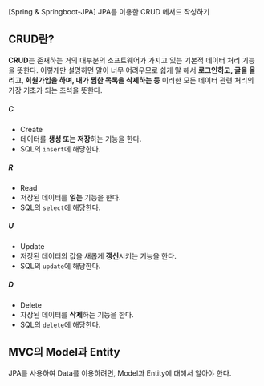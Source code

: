 [Spring & Springboot-JPA] JPA를 이용한 CRUD 메서드 작성하기

## CRUD란?

**CRUD**는 존재하는 거의 대부분의 소프트웨어가 가지고 있는 기본적 데이터 처리 기능을 뜻한다. 이렇게만 설명하면 말이 너무 어려우므로 쉽게 말 해서 **로그인하고, 글을 올리고, 회원가입을 하며, 내가 찜한 목록을 삭제하는 등** 이러한 모든 데이터 관련 처리의 가장 기초가 되는 초석을 뜻한다.

##### C
- Create
- 데이터를 **생성 또는 저장**하는 기능을 한다.
- SQL의 `insert`에 해당한다.

##### R
- Read
- 저장된 데이터를 **읽는** 기능을 한다.
- SQL의 `select`에 해당한다.

##### U
- Update
- 저장된 데이터의 값을 새롭게 **갱신**시키는 기능을 한다.
- SQL의 `update`에 해당한다.

##### D
- Delete
- 자장된 데이터를 **삭제**하는 기능을 한다.
- SQL의 `delete`에 해당한다.

## MVC의 Model과 Entity

JPA를 사용하여 Data를 이용하려면, Model과 Entity에 대해서 알아야 한다.